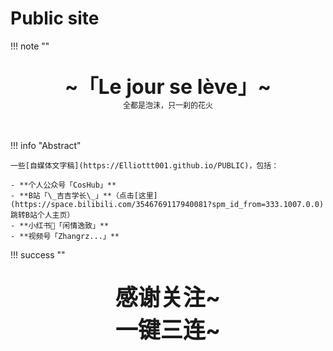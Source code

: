 # Public site

!!! note "" 
    <br><br>
    <div align="center" style="font-size:32px;font-weight:bold">
        ~「Le jour se lève」~
    </div>
    <div align="center" style="font-size:12px">
        全都是泡沫，只一刹的花火
    </div>
    <br><br>

!!! info "Abstract"

    一些[自媒体文字稿](https://Elliottt001.github.io/PUBLIC)，包括：

    - **个人公众号「CosHub」**
    - **B站「\_吉吉学长\_」**（点击[这里](https://space.bilibili.com/3546769117940081?spm_id_from=333.1007.0.0)跳转B站个人主页）
    - **小红书📕「闲情逸致」**
    - **视频号「Zhangrz...」**


!!! success "" 
    <br><br>
    <div align="center" style="font-size:36px;font-weight:bold">
        感谢关注~
    </div>
        <div align="center" style="font-size:36px;font-weight:bold">
        一键三连~
    </div>
    <br><br>

